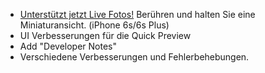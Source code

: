 - [Unterstützt jetzt Live Fotos!](//vimeo.com/156837974) Berühren und halten Sie eine Miniaturansicht. (iPhone 6s/6s Plus)
- UI Verbesserungen für die Quick Preview
- Add "Developer Notes"
- Verschiedene Verbesserungen und Fehlerbehebungen.
